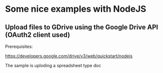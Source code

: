 # Some nice examples with NodeJS

## Upload files to GDrive using the Google Drive API (OAuth2 client used)

Prerequisites:

https://developers.google.com/drive/v3/web/quickstart/nodejs

The sample is uploding a spreadsheet type doc


